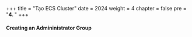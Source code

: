 +++
title = "Tạo ECS Cluster"
date = 2024
weight = 4
chapter = false
pre = "<b>4. </b>"
+++

#### Creating an Admininistrator Group
